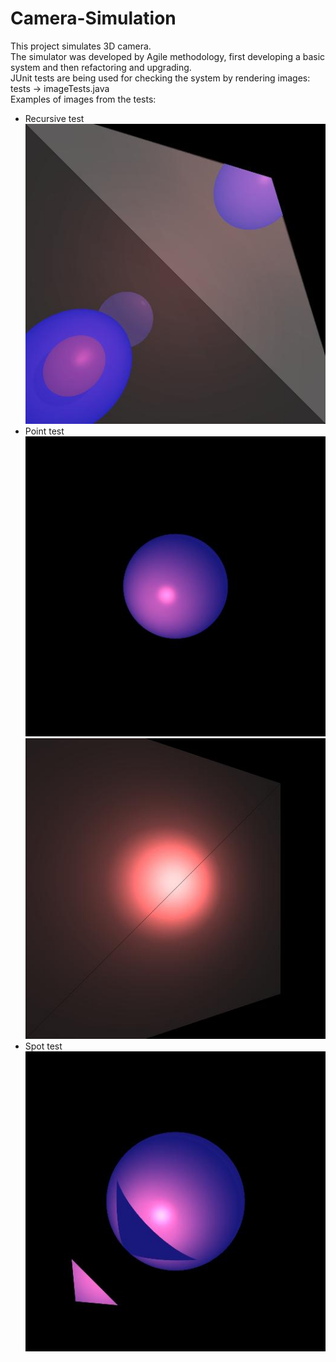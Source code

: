 # Camera-Simulation
This project simulates 3D camera. <br/>
The simulator was developed by Agile methodology, first developing a basic system and then refactoring and upgrading. <br/>
JUnit tests are being used for checking the system by rendering images: tests -> imageTests.java <br />
Examples of images from the tests:
* Recursive test <br/>
![](https://github.com/tehilaamram/ISE-Camera-Simulation/blob/master/Recursive%20Test%202.1.jpg)
* Point test <br />
![](https://github.com/tehilaamram/ISE-Camera-Simulation/blob/master/Point%20test%200.jpg)
![](https://github.com/tehilaamram/ISE-Camera-Simulation/blob/master/Point%20test%202.jpg)
* Spot test <br />
![](https://github.com/tehilaamram/ISE-Camera-Simulation/blob/master/Spot%20test%202-0.jpg)
